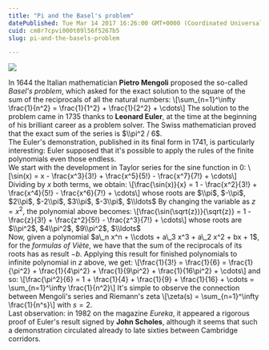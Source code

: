 ```yaml
---
title: "Pi and the Basel's problem"
datePublished: Tue Mar 14 2017 16:26:00 GMT+0000 (Coordinated Universal Time)
cuid: cm8r7cpvi000t09l56f5267b5
slug: pi-and-the-basels-problem

---
```



![](https://cdn.hashnode.com/res/hashnode/image/upload/v1743070805000/a2753e8a-ced7-46c8-b3d6-63a1f85c900b.jpeg)

In 1644 the Italian mathematician **Pietro Mengoli** proposed the so-called _Basel's problem_, which asked for the exact solution to the square of the sum of the reciprocals of all the natural numbers: \\\[\\sum\_{n=1}^\\infty \\frac{1}{n^2} = \\frac{1}{1^2} + \\frac{1}{2^2} + \\cdots\\\] The solution to the problem came in 1735 thanks to **Leonard Euler**, at the time at the beginning of his brilliant career as a problem solver. The Swiss mathematician proved that the exact sum of the series is $\\pi^2 / 6$.  
The Euler's demonstration, published in its final form in 1741, is particularly interesting: Euler supposed that it's possible to apply the rules of the finite polynomials even those endless.  
We start with the development in Taylor series for the sine function in 0: \\\[\\sin(x) = x - \\frac{x^3}{3!} + \\frac{x^5}{5!} - \\frac{x^7}{7!} + \\cdots\\\] Dividing by $x$ both terms, we obtain: \\\[\\frac{\\sin(x)}{x} = 1 - \\frac{x^2}{3!} + \\frac{x^4}{5!} - \\frac{x^6}{7!} + \\cdots\\\] whose roots are $\\pi$, $-\\pi$, $2\\pi$, $-2\\pi$, $3\\pi$, $-3\\pi$, $\\ldots$ By changing the variable as $z = x^2$, the polynomial above becomes: \\\[\\frac{\\sin(\\sqrt{z})}{\\sqrt{z}} = 1 - \\frac{z}{3!} + \\frac{z^2}{5!} - \\frac{z^3}{7!} + \\cdots\\\] whose roots are $\\pi^2$, $4\\pi^2$, $9\\pi^2$, $\\ldots$  
Now, given a polynomial $a\_n x^n + \\cdots + a\_3 x^3 + a\_2 x^2 + bx + 1$, for the _formulas of Viète_, we have that the sum of the reciprocals of its roots has as result $-b$. Applying this result for finished polynomials to infinite polynomial in $z$ above, we get: \\\[\\frac{1}{3!} = \\frac{1}{6} = \\frac{1}{\\pi^2} + \\frac{1}{4\\pi^2} + \\frac{1}{9\\pi^2} + \\frac{1}{16\\pi^2} + \\cdots\\\] and so: \\\[\\frac{\\pi^2}{6} = 1 + \\frac{1}{4} + \\frac{1}{9} + \\frac{1}{16} + \\cdots = \\sum\_{n=1}^\\infty \\frac{1}{n^2}\\\] It's simple to observe the connection between Mengoli's series and Riemann's zeta \\\[\\zeta(s) = \\sum\_{n=1}^\\infty \\frac{1}{n^s}\\\] with $s=2$.  
Last observation: in 1982 on the magazine _Eureka_, it appeared a rigorous proof of Euler's result signed by **John Scholes**, although it seems that such a demonstration circulated already to late sixties between Cambridge corridors.